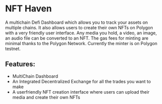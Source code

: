 # NFT Haven 

A multichain Defi Dashboard which allows you to track your assets on multiple chains. 
It also allows users to create their own NFTs on Polygon with a very friendly user interface. 
Any media you hold, a video, an image, an audio file can be converted to an NFT. The gas fees for minting are minimal thanks to the Polygon Network. 
Currently the minter is on Polygon testnet. 

## Features: 
- MultiChain Dashboard
- An Integrated Decentralized Exchange for all the trades you want to make
- A userfriendly NFT creation interface where users can upload their media and create their own NFTs

